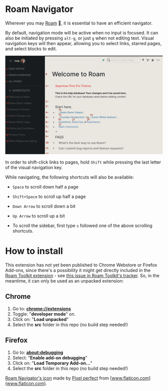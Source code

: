 # Roam Navigator

Wherever you may [Roam](https://roamresearch.com/) :metal:, it is
essential to have an efficient navigator.

By default, navigation mode will be active when no input is focused.
It can also be initiated by pressing `alt-g`, or just `g` when not
editing text. Visual navigation keys will then appear, allowing you to
select links, starred pages, and select blocks to edit.

![screenshot of Roam with navigation mode activated](etc/screenshot1280.png)

In order to shift-click links to pages, hold `Shift` while pressing
the last letter of the visual navigation key.

While navigating, the following shortcuts will also be available:

* `Space` to scroll down half a page

* `Shift+Space` to scroll up half a page

* `Down Arrow` to scroll down a bit

* `Up Arrow` to scroll up a bit

* To scroll the sidebar, first type `s` followed one of the above
  scrolling shortcuts.

# How to install

This extension has not yet been published to Chrome Webstore or
Firefox Add-ons, since there's a possibility it might get directly
included in the [Roam Toolkit
extension](https://github.com/roam-unofficial/roam-toolkit) - see
[this issue in Roam Toolkit's
tracker](https://github.com/roam-unofficial/roam-toolkit/issues/91).
So, in the meantime, it can only be used as an unpacked extension:

## Chrome

1. Go to: [**chrome://extensions**](chrome://extensions)
2. Toggle: "**developer mode**" on.
3. Click on: "**Load unpacked**"
4. Select the **src** folder in this repo (no build step needed!)

## Firefox

1. Go to: [**about:debugging**](about:debugging)
2. Select: "**Enable add-on debugging**"
3. Click on: "**Load Temporary Add-on…**"
4. Select the **src** folder in this repo (no build step needed!)

[Roam Navigator's
icon](https://www.flaticon.com/free-icon/sextant_1137526) made by
[Pixel perfect](https://www.flaticon.com/authors/pixel-perfect) from
[www.flaticon.com](www.flaticon.com).
